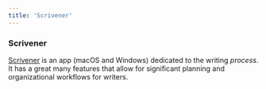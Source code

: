 ```yaml
---
title: 'Scrivener'
---
```


### Scrivener

[Scrivener](https://www.literatureandlatte.com/scrivener/overview) is an app (macOS and Windows) dedicated to the writing *process*. It has a great many features that allow for significant planning and organizational workflows for writers.
